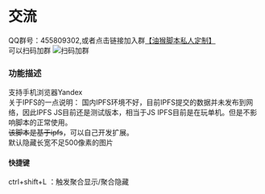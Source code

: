 # 交流

QQ群号：455809302,或者点击链接加入群[【油猴脚本私人定制】](https://jq.qq.com/?_wv=1027&k=45p9bea)  
可以扫码加群
![扫码加群](https://greasyfork.org/system/screenshots/screenshots/000/015/298/thumb/QQGroup.png?1557913416 "扫码加群")

### 功能描述
 支持手机浏览器Yandex  
 关于IPFS的一点说明： 国内IPFS环境不好，目前IPFS提交的数据并未发布到网络，因此IPFS JS目前还是测试版本，相当于JS IPFS目前是在玩单机。但是不影响脚本的正常使用。  
 ~~该脚本是基于ipfs~~，可以自己开发扩展。  
 默认隐藏长宽不足500像素的图片
#### 快捷键
ctrl+shift+L ：触发聚合显示/聚合隐藏